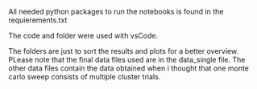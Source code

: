 All needed python packages to run the notebooks is found in the requierements.txt

The code and folder were used with vsCode.

The folders are just to sort the results and plots for a better overview. PLease note that the final data files used are in the data_single file. The other data files contain the data obtained when i thought that one monte carlo sweep consists of multiple cluster trials. 

